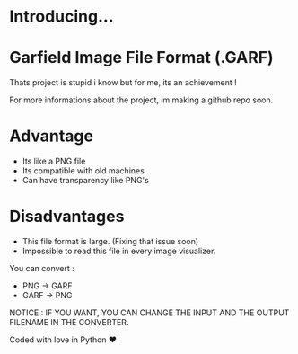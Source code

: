 # Introducing...

# Garfield Image File Format (.GARF)
Thats project is stupid i know but for me, its an achievement !

For more informations about the project, im making a github repo soon.


# Advantage
- Its like a PNG file 
- Its compatible with old machines
- Can have transparency like PNG's

# Disadvantages
- This file format is large. (Fixing that issue soon)
- Impossible to read this file in every image visualizer.

You can convert :

- PNG → GARF
- GARF → PNG

NOTICE : IF YOU WANT, YOU CAN CHANGE THE INPUT AND THE OUTPUT FILENAME IN THE CONVERTER.

  Coded with love in Python ❤

